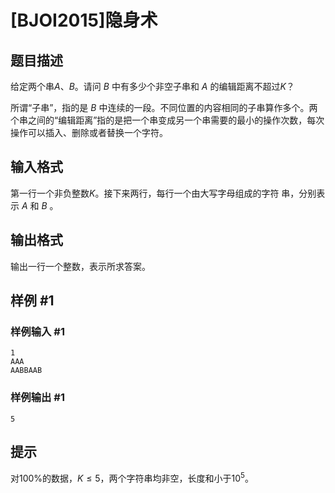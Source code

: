 # [BJOI2015]隐身术

## 题目描述

给定两个串$A$、$B$。请问$~B~$中有多少个非空子串和$~A~$的编辑距离不超过$K$？

所谓“子串”，指的是$~B~$中连续的一段。不同位置的内容相同的子串算作多个。两个串之间的“编辑距离”指的是把一个串变成另一个串需要的最小的操作次数，每次操作可以插入、删除或者替换一个字符。

## 输入格式

第一行一个非负整数$K$。接下来两行，每行一个由大写字母组成的字符
串，分别表示$~A~$和$~B~$。

## 输出格式

输出一行一个整数，表示所求答案。

## 样例 #1

### 样例输入 #1
```
1
AAA
AABBAAB
```

### 样例输出 #1

```
5
```

## 提示

对$100\%$的数据，$K\leq5$，两个字符串均非空，长度和小于$10^5$。
